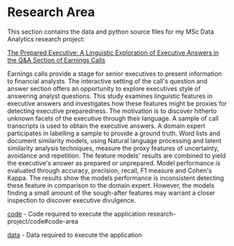 # Research Area

This section contains the data and python source files for my MSc Data Analytics research project:

[The Prepared Executive: A Linguistic Exploration of Executive Answers in the Q&A Section of  Earnings Calls](https://www.slideshare.net/TomDonoghue6/the-prepared-executive-a-linguistic-exploration)

Earnings calls provide a stage for senior executives to present information to financial analysts. The interactive setting of the call's  question and answer section offers an opportunity to explore executives style of answering analyst questions. This study examines linguistic features in executive answers and investigates how these features might be proxies for detecting executive preparedness. The motivation is to discover hitherto unknown facets of the executive through their language. A sample of call transcripts is used to obtain the executive answers. A domain expert participates in labelling a sample to provide a ground truth. Word lists and document similarity models, using Natural language processing and latent similarity analysis techniques, measure the proxy features of uncertainty, avoidance and repetition. The feature models' results are combined to yield the executive's answer as prepared or unprepared. Model performance is evaluated through accuracy, precision, recall, F1 measure and Cohen's Kappa. The results show the models performance is inconsistent detecting these feature in comparison to the domain expert. However, the models finding a small amount of the sough-after features may warrant a closer inspection to discover executive divulgence.

[code](./code/#code-area) - Code required to execute the application   research-project/code#code-area

[data](./data/README.md#data-area) - Data required to execute the application 
